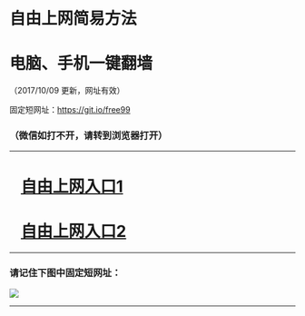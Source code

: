 ﻿# 自由上网简易方法

# 电脑、手机一键翻墙

（2017/10/09 更新，网址有效）

固定短网址：https://git.io/free99

### （微信如打不开，请转到浏览器打开）


***





# &nbsp;&nbsp; <a href="http://ft822732008.fwq-tz-1001.info/fwqtz01.html?t=10090017965 " target="_blank">自由上网入口1</a>
# &nbsp;&nbsp; <a href="http://ft1333417398.fwq-tz-1002.info/fwqtz02.html?t=100900121433 " target="_blank">自由上网入口2</a>
***

### 请记住下图中固定短网址：

<img src="https://s3-us-west-2.amazonaws.com/fwq-1001/yjfq-20170905okok.png" /> 


***

